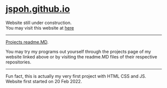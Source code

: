 # <a href='https://jspoh.github.io'>jspoh.github.io</a>

Website still under construction.<br>
You may visit this website at <a href="https://jspoh.github.io">here</a><br>
<hr>
<a href='https://github.com/jspoh/jspoh.github.io/blob/main/projects/readme.MD'>Projects readme.MD</a>. 

You may try my programs out yourself through the projects page of my website linked above or by visiting the readme.MD files of their respective repositories. 

<hr>
Fun fact, this is actually my very first project with HTML CSS and JS. <br>
Website first started on 20 Feb 2022.
